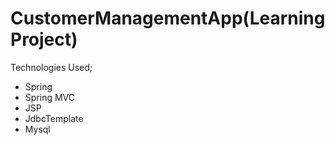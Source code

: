 # CustomerManagementApp(Learning Project)
Technologies Used;
* Spring
* Spring MVC
* JSP
* JdbcTemplate
* Mysql
